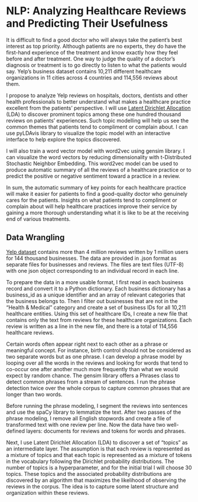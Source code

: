 # NLP: Analyzing Healthcare Reviews and Predicting Their Usefulness

It is difficult to find a good doctor who will always take the patient’s best interest as top priority. Although patients are no experts, they do have the first-hand experience of the treatment and know exactly how they feel before and after treatment. One way to judge the quality of a doctor’s diagnosis or treatment is to go directly to listen to what the patients would say. Yelp’s business dataset contains 10,211 different healthcare organizations in 11 cities across 4 countries and 114,556 reviews about them.

I propose to analyze Yelp reviews on hospitals, doctors, dentists and other health professionals to better understand what makes a healthcare practice excellent from the patients’ perspective. I will use [Latent Dirichlet Allocation](https://en.wikipedia.org/wiki/Latent_Dirichlet_allocation) (LDA) to discover prominent topics among these one hundred thousand reviews on patients’ experiences. Such topic modelling will help us see the common themes that patients tend to compliment or complain about. I can use pyLDAvis library to visualize the topic model with an interactive interface to help explore the topics discovered. 

I will also train a word vector model with word2vec using gensim library. I can visualize the word vectors by reducing dimensionality with t-Distributed Stochastic Neighbor Embedding. This word2vec model can be used to produce automatic summary of all the reviews of a healthcare practice or to predict the positive or negative sentiment toward a practice in a review. 

In sum, the automatic summary of key points for each healthcare practice will make it easier for patients to find a good-quality doctor who genuinely cares for the patients. Insights on what patients tend to compliment or complain about will help healthcare practices improve their service by gaining a more thorough understanding what it is like to be at the receiving end of various treatments. 

## Data Wrangling

[Yelp dataset](https://www.yelp.com/dataset_challenge) contains more than 4 million reviews written by 1 million users for 144 thousand businesses. The data are provided in .json format as separate files for businesses and reviews. The files are text files (UTF-8) with one json object corresponding to an individual record in each line.

To prepare the data in a more usable format, I first read in each business record and convert it to a Python dictionary. Each business dictionary has a business_id as a unique identifier and an array of relevant categories that the business belongs to. Then I filter out businesses that are not in the “Health & Medical” category and create a set of business IDs for all 10,211 healthcare entities. 
Using this set of healthcare IDs, I create a new file that contains only the text from reviews for these healthcare organizations. Each review is written as a line in the new file, and there is a total of 114,556 healthcare reviews. 

Certain words often appear right next to each other as a phrase or meaningful concept. For instance, birth control should not be considered as two separate words but as one phrase. I can develop a phrase model by looping over all the words in the reviews and looking for words that tend to co-occur one after another much more frequently than what we would expect by random chance. The gensim library offers a Phrases class to detect common phrases from a stream of sentences. I run the phrase detection twice over the whole corpus to capture common phrases that are longer than two words. 

Before running the phrase modeling, I segment the reviews into sentences and use the spaCy library to lemmatize the text. After two passes of the phrase modeling, I remove all English stopwords and create a file of transformed text with one review per line. Now the data have two well-defined layers: documents for reviews and tokens for words and phrases. 

Next, I use Latent Dirichlet Allocation (LDA) to discover a set of “topics” as an intermediate layer.  The assumption is that each review is represented as a mixture of topics and that each topic is represented as a mixture of tokens in the vocabulary following the Dirichlet probability distributions.  The number of topics is a hyperparameter, and for the initial trial I will choose 30 topics. These topics and the associated probability distributions are discovered by an algorithm that maximizes the likelihood of observing the reviews in the corpus. The idea is to capture some latent structure and organization within these reviews.
